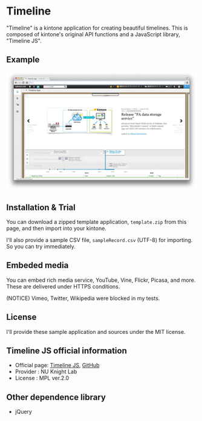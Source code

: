 # Timeline

"Timeline" is a kintone application for creating beautiful timelines. This is composed of kintone's original API functions and a JavaScript library, "Timeline JS". 

## Example
![kintone](image/kintoneImage.png)

## Installation & Trial
You can download a zipped template application, `template.zip` from this page, and then import into your kintone.

I'll also provide a sample CSV file, `sampleRecord.csv` (UTF-8) for importing. So you can try immediately.

## Embeded media
You can embed rich media service, YouTube, Vine, Flickr, Picasa, and more. These are delivered under HTTPS conditions.

(NOTICE) Vimeo, Twitter, Wikipedia were blocked in my tests.

## License
I'll provide these sample application and sources under the MIT license.

## Timeline JS official information

* Official page: [Timeline JS](http://timeline.knightlab.com/), [GitHub](https://github.com/NUKnightLab/TimelineJS/)
* Provider : NU Knight Lab
* License : MPL ver.2.0 

## Other dependence library
* jQuery
